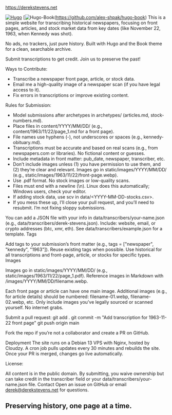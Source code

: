 https://derekstevens.net

[![Hugo](https://img.shields.io/badge/Hugo-v0.151.0-blue)](https://gohugo.io)
[![Hugo-Book](https://img.shields.io/badge/Hugo-Book-v12-blue)(https://github.com/alex-shpak/hugo-book)
This is a simple website for transcribing historical newspapers, focusing on front pages, articles, and stock market data from key dates (like November 22, 1963, when Kennedy was shot). 

No ads, no trackers, just pure history. Built with Hugo and the Book theme for a clean, searchable archive.

Submit transcriptions to get credit. Join us to preserve the past!

Ways to Contribute:

- Transcribe a newspaper front page, article, or stock data.
- Email me a high-quality image of a newspaper scan (if you have legal access to it).
- Fix errors in transcriptions or improve existing content.

Rules for Submission:

- Model submissions after archetypes in archetypes/ (articles.md, stock-numbers.md).
- Place files in content/YYYY/MM/DD/ (e.g., content/1963/11/22/page_1.md for a front page).
- File names use hyphens (-), not underscores or spaces (e.g., kennedy-obituary.md).
- Transcriptions must be accurate and based on real scans (e.g., from newspapers.com or libraries). No fictional content or guesses.
- Include metadata in front matter: pub_date, newspaper, transcriber, etc.
- Don’t include images unless (1) you have permission to use them, and (2) they’re clear and relevant. Images go in static/images/YYYY/MM/DD/ (e.g., static/images/1963/11/22/front-page.webp).
- Use .pdf format. No stock images or low-quality scans.
- Files must end with a newline (\n). Linux does this automatically; Windows users, check your editor.
- If adding stock data, use scv in data/<YYYY-MM-DD-stocks.csv>.
- If you mess these up, I’ll close your pull request, and you’ll need to resubmit. I’m not fixing sloppy submissions.

You can add a JSON file with your info in data/transcribers/your-name.json (e.g., data/transcribers/derek-stevens.json). Include: website, email, or crypto addresses (btc, xmr, eth). See data/transcribers/example.json for a template.
Tags

Add tags to your submission’s front matter (e.g., tags = ["newspaper", "kennedy", "1963"]). Reuse existing tags when possible. Use historical for all transcriptions and front-page, article, or stocks for specific types.
Images

Images go in static/images/YYYY/MM/DD/ (e.g., static/images/1963/11/22/page_1.pdf). Reference images in Markdown with /images/YYYY/MM/DD/filename.webp.

Each front page or article can have one main image.
Additional images (e.g., for article details) should be numbered: filename-01.webp, filename-02.webp, etc.
Only include images you’ve legally sourced or scanned yourself. No internet grabs.

Submit a pull request:
git add .
git commit -m "Add transcription for 1963-11-22 front page"
git push origin main

Fork the repo if you’re not a collaborator and create a PR on GitHub.


Deployment
The site runs on a Debian 13 VPS with Nginx, hosted by Cloudzy. 
A cron job pulls updates every 30 minutes and rebuilds the site. 
Once your PR is merged, changes go live automatically.

License:

All content is in the public domain. By submitting, you waive ownership but can take credit in the transcriber field or your data/transcribers/your-name.json file.
Contact
Open an issue on GitHub or email derek@derekstevens.net for questions.

## Preserving history, one page at a time.
